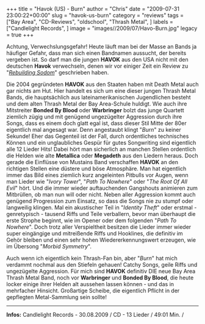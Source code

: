 +++
title = "Havok (US) - Burn"
author = "Chris"
date = "2009-07-31 23:00:22+00:00"
slug = "havok-us-burn"
category = "reviews"
tags = ["Bay Area", "CD-Reviews", "oldschool", "Thrash Metal", ]
labels = ["Candlelight Records", ]
image = "images//2009/07/Havo-Burn.jpg"
legacy = true
+++

Achtung, Verwechslungsgefahr! Heute läuft man bei der Masse an Bands ja häufiger Gefahr, dass man sich einen Bandnamen aussucht, der bereits vergeben ist. So darf man die jungen **HAVOK** aus den USA nicht mit den deutschen **Havok** verwechseln, denen wir vor einiger Zeit ein Review zu "<a href="http://necroslaughter.de/2009/03/havok-rebuilding-sodom/">_Rebuilding Sodom_</a>" geschrieben haben.

Die 2004 gegründeten **HAVOK** aus den Staaten haben mit Death Metal auch gar nichts am Hut. Hier handelt es sich um eine dieser jungen Thrash Metal Bands, die hauptsächlich aus lateinamerikanischen Jugendlichen besteht und dem alten Thrash Metal der Bay Area-Schule huldigt. Wie auch ihre Mitstreiter **Bonded By Blood** oder **Warbringer** bolzt das junge Quartett ziemlich zügig und mit genügend ungezügelter Aggression durch ihre Songs, dass es einem doch glatt egal ist, dass dieser Stil Mitte der 80er eigentlich mal angesagt war. Denn angestaubt klingt "_Burn_" zu keiner Sekunde! Eher das Gegenteil ist der Fall, durch ordentliches technisches Können und ein unglaubliches Gespür für gutes Songwriting sind eigentlich alle 12 Lieder Hits! Dabei hört man sicherlich an manchen Stellen ordentlich die Helden wie alte **Metallica** oder **Megadeth** aus den Liedern heraus. Doch gerade die Einflüsse von Mustains Band verschaffen **HAVOK** an den richtigen Stellen eine düstere und böse Atmosphäre. Man hat eigentlich immer das Bild eines ziemlich kurz angeleinten Pitbulls vor Augen, wenn man Lieder wie "_Ivory Tower_", "_Path To Nowhere_" oder "_The Root Of All Evil_" hört. Und die immer wieder auftauchenden Gangshouts animieren zum Mitbrüllen, ob man nun will oder nicht.
Neben aller Aggression kommt auch genügend Progression zum Einsatz, so dass die Songs nie zu stumpf oder langweilig klingen. Mal ein akustischer Teil in "_Identity Theft_" oder erstmal - genretypisch - tausend Riffs und Teile verballern, bevor man überhaupt die erste Strophe beginnt, wie im Opener oder dem folgenden "_Path To Nowhere_". Doch trotz aller Verspieltheit besitzen die Lieder immer wieder super eingängige und mitreißende Riffs und Hooklines, die definitiv im Gehör bleiben und einen sehr hohen Wiedererkennungswert erzeugen, wie im Übersong "_Morbid Symmetry_".

Auch wenn ich eigentlich kein Thrash-Fan bin, aber "_Burn_" hat mich verdammt nochmal aus den Stiefeln gehauen! Catchy Songs, geile Riffs und ungezügelte Aggression. Für mich sind **HAVOK** definitiv DIE neue Bay Area Thrash Metal Band, noch vor **Warbringer** und **Bonded By Blood**, die heute locker einige ihrer Helden alt aussehen lassen können - und das in mehrfacher Hinsicht. Großartige Scheibe, die eigentlich Pflicht in der gepflegten Metal-Sammlung sein sollte!





---
**Infos:**
Candlelight Records - 30.08.2009 / 
CD - 13 Lieder / 49:01 Min. / 
